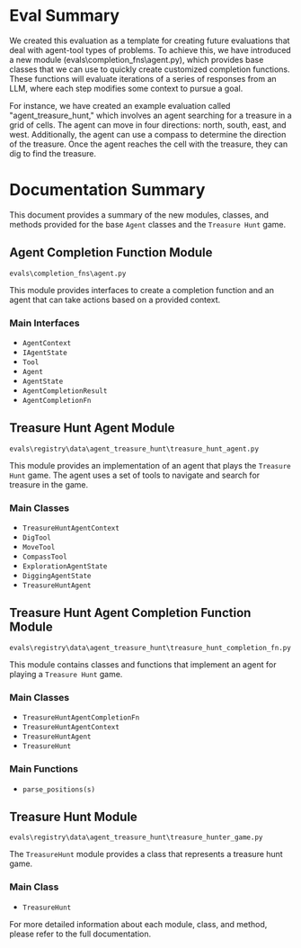 # Eval Summary
We created this evaluation as a template for creating future evaluations that deal with agent-tool types of problems. To achieve this, we have introduced a new module (evals\completion_fns\agent.py), which provides base classes that we can use to quickly create customized completion functions. These functions will evaluate iterations of a series of responses from an LLM, where each step modifies some context to pursue a goal.

For instance, we have created an example evaluation called "agent_treasure_hunt," which involves an agent searching for a treasure in a grid of cells. The agent can move in four directions: north, south, east, and west. Additionally, the agent can use a compass to determine the direction of the treasure. Once the agent reaches the cell with the treasure, they can dig to find the treasure.

# Documentation Summary
This document provides a summary of the new modules, classes, and methods provided for the base `Agent` classes and the `Treasure Hunt` game.
## Agent Completion Function Module 
``` evals\completion_fns\agent.py ```

This module provides interfaces to create a completion function and an agent that can take actions based on a provided context.
### Main Interfaces 
- `AgentContext` 
- `IAgentState` 
- `Tool` 
- `Agent` 
- `AgentState` 
- `AgentCompletionResult` 
- `AgentCompletionFn`
## Treasure Hunt Agent Module 
``` evals\registry\data\agent_treasure_hunt\treasure_hunt_agent.py ```

This module provides an implementation of an agent that plays the `Treasure Hunt` game. The agent uses a set of tools to navigate and search for treasure in the game.
### Main Classes 
- `TreasureHuntAgentContext` 
- `DigTool` 
- `MoveTool` 
- `CompassTool` 
- `ExplorationAgentState` 
- `DiggingAgentState` 
- `TreasureHuntAgent`
## Treasure Hunt Agent Completion Function Module
``` evals\registry\data\agent_treasure_hunt\treasure_hunt_completion_fn.py ```

This module contains classes and functions that implement an agent for playing a `Treasure Hunt` game.
### Main Classes 
- `TreasureHuntAgentCompletionFn` 
- `TreasureHuntAgentContext` 
- `TreasureHuntAgent` 
- `TreasureHunt`
### Main Functions
- `parse_positions(s)`

## Treasure Hunt Module
``` evals\registry\data\agent_treasure_hunt\treasure_hunter_game.py ```

The `TreasureHunt` module provides a class that represents a treasure hunt game.
### Main Class 
- `TreasureHunt`

For more detailed information about each module, class, and method, please refer to the full documentation.